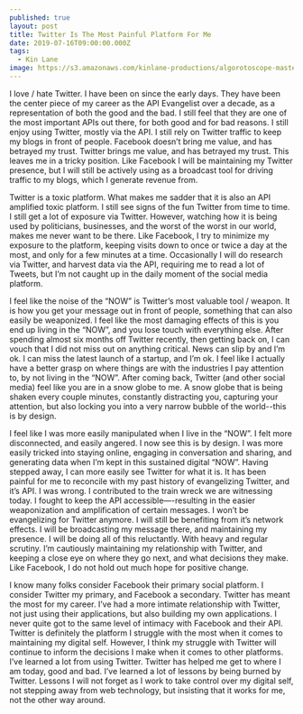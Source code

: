 ```yaml
---
published: true
layout: post
title: Twitter Is The Most Painful Platform For Me
date: 2019-07-16T09:00:00.000Z
tags:
  - Kin Lane
image: https://s3.amazonaws.com/kinlane-productions/algorotoscope-master/ellis-island-ellisisland-nazi-poster.jpg
---
```

I love / hate Twitter. I have been on since the early days. They have been the center piece of my career as the API Evangelist over a decade, as a representation of both the good and the bad. I still feel that they are one of the most important APIs out there, for both good and for bad reasons. I still enjoy using Twitter, mostly via the API. I still rely on Twitter traffic to keep my blogs in front of people. Facebook doesn’t bring me value, and has betrayed my trust. Twitter brings me value, and has betrayed my trust. This leaves me in a tricky position. Like Facebook I will be maintaining my Twitter presence, but I will still be actively using as a broadcast tool for driving traffic to my blogs, which I generate revenue from.

Twitter is a toxic platform. What makes me sadder that it is also an API amplified toxic platform. I still see signs of the fun Twitter from time to time. I still get a lot of exposure via Twitter. However, watching how it is being used by politicians, businesses, and the worst of the worst in our world, makes me never want to be there. Like Facebook, I try to minimize my exposure to the platform, keeping visits down to once or twice a day at the most, and only for a few minutes at a time. Occasionally I will do research via Twitter, and harvest data via the API, requiring me to read a lot of Tweets, but I’m not caught up in the daily moment of the social media platform.

I feel like the noise of the “NOW” is Twitter’s most valuable tool / weapon. It is how you get your message out in front of people, something that can also easily be weaponized. I feel like the most damaging effects of this is you end up living in the “NOW”, and you lose touch with everything else. After spending almost six months off Twitter recently, then getting back on, I can vouch that I did not miss out on anything critical. News can slip by and I’m ok. I can miss the latest launch of a startup, and I’m ok. I feel like I actually have a better grasp on where things are with the industries I pay attention to, by not living in the “NOW”. After coming back, Twitter (and other social media) feel like you are in a snow globe to me. A snow globe that is being shaken every couple minutes, constantly distracting you, capturing your attention, but also locking you into a very narrow bubble of the world--this is by design.

I feel like I was more easily manipulated when I live in the “NOW”. I felt more disconnected, and easily angered. I now see this is by design. I was more easily tricked into staying online, engaging in conversation and sharing, and generating data when I’m kept in this sustained digital “NOW”. Having stepped away, I can more easily see Twitter for what it is. It has been painful for me to reconcile with my past history of evangelizing Twitter, and it’s API. I was wrong. I contributed to the train wreck we are witnessing today. I fought to keep the API accessible—-resulting in the easier weaponization and amplification of certain messages. I won’t be evangelizing for Twitter anymore. I will still be benefiting from it’s network effects. I will be broadcasting my message there, and maintaining my presence. I will be doing all of this reluctantly. With heavy and regular scrutiny. I’m cautiously maintaining my relationship with Twitter, and keeping a close eye on where they go next, and what decisions they make. Like Facebook, I do not hold out much hope for positive change.

I know many folks consider Facebook their primary social platform. I consider Twitter my primary, and Facebook a secondary. Twitter has meant the most for my career. I’ve had a more intimate relationship with Twitter, not just using their applications, but also building my own applications. I never quite got to the same level of intimacy with Facebook and their API. Twitter is definitely the platform I struggle with the most when it comes to maintaining my digital self. However, I think my struggle with Twitter will continue to inform the decisions I make when it comes to other platforms. I’ve learned a lot from using Twitter. Twitter has helped me get to where I am today, good and bad. I’ve learned a lot of lessons by being burned by Twitter. Lessons I will not forget as I work to take control over my digital self, not stepping away from web technology, but insisting that it works for me, not the other way around.
